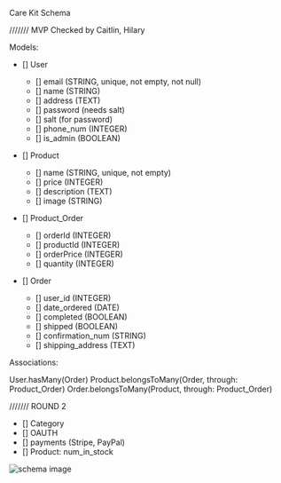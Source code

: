 Care Kit Schema

/////// MVP
Checked by Caitlin, Hilary

Models:

* [] User

  * [] email (STRING, unique, not empty, not null)
  * [] name (STRING)
  * [] address (TEXT)
  * [] password (needs salt)
  * [] salt (for password)
  * [] phone_num (INTEGER)
  * [] is_admin (BOOLEAN)

* [] Product

  * [] name (STRING, unique, not empty)
  * [] price (INTEGER)
  * [] description (TEXT)
  * [] image (STRING)

* [] Product_Order

  * [] orderId (INTEGER)
  * [] productId (INTEGER)
  * [] orderPrice (INTEGER)
  * [] quantity (INTEGER)

* [] Order
  * [] user_id (INTEGER)
  * [] date_ordered (DATE)
  * [] completed (BOOLEAN)
  * [] shipped (BOOLEAN)
  * [] confirmation_num (STRING)
  * [] shipping_address (TEXT)

Associations:

User.hasMany(Order)
Product.belongsToMany(Order, through: Product_Order)
Order.belongsToMany(Product, through: Product_Order)

/////// ROUND 2

* [] Category
* [] OAUTH
* [] payments (Stripe, PayPal)
* [] Product: num_in_stock

<img
  src="https://drive.google.com/file/d/1J-dOnU9l1kukAp4G6QJMglQU6uH_ZI0Z/view"
  alt="schema image"
/>
